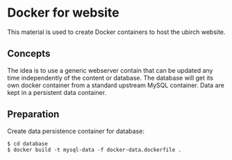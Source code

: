 # Docker for website
This material is used to create Docker containers to host the ubirch website.

## Concepts
The idea is to use a generic webserver contain that can be updated any time independently of the content or database.
The database will get its own docker container from a standard upstream MySQL container. Data are kept in a persistent data container.

## Preparation
Create data persistence container for database:

``` 
$ cd database
$ docker build -t mysql-data -f docker-data.dockerfile .
```